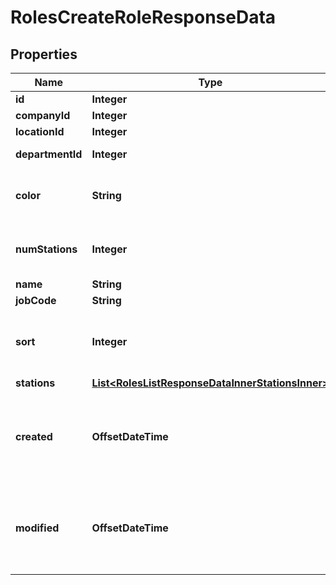 

# RolesCreateRoleResponseData


## Properties

| Name | Type | Description | Notes |
|------------ | ------------- | ------------- | -------------|
|**id** | **Integer** | Role ID |  [optional] |
|**companyId** | **Integer** | Company ID |  [optional] |
|**locationId** | **Integer** | Location ID |  [optional] |
|**departmentId** | **Integer** | Department ID |  [optional] |
|**color** | **String** | A hex number representing the color |  [optional] |
|**numStations** | **Integer** | The number of stations this role contains |  [optional] |
|**name** | **String** | Role name |  [optional] |
|**jobCode** | **String** | Job code |  [optional] |
|**sort** | **Integer** | The order in which the roles will be listed in the web app |  [optional] |
|**stations** | [**List&lt;RolesListResponseDataInnerStationsInner&gt;**](RolesListResponseDataInnerStationsInner.md) |  |  [optional] |
|**created** | **OffsetDateTime** | The ISO8601 date and time in UTC when the role was created |  [optional] |
|**modified** | **OffsetDateTime** | The ISO8601 date and time in UTC when the role was modified |  [optional] |



